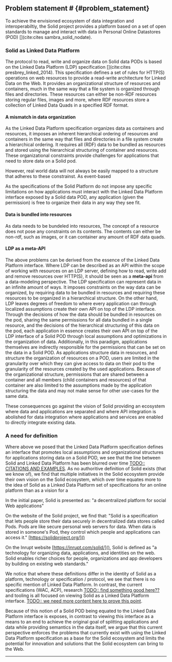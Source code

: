 ## Problem statement # {#problem_statement}
To achieve the envisioned ecosystem of data integration and interoperabiltiy, the Solid project provides a platform based on a set of open standards to manage and interact with data in Personal Online Datastores (POD) [](cite:cites sambra_solid_nodate).

### Solid as Linked Data Platform

The protocol to read, write and organize data on Solid data PODs is based on the Linked Data Platform (LDP) specification [](cite:cites presbrey_linked_2014). 
This specification defines a set of rules for HTTP(S) operations on web resources to provide a read-write architecture for Linked Data on the Web. It provides an organizational structure of resources and containers, much in the same way that a file system is organized through files and directories. These resources can either be non-RDF resources storing regular files, images and more, where RDF resources store a collection of Linked Data Quads in a specified RDF format.

#### A mismatch in data organization
As the Linked Data Platform specification organizes data as containers and resources, it imposes an inherent hierarchical ordering of resources and containers in the same way that files and directories in a file system create a hierarchical ordering.
It requires all (RDF) data to be bundled as resources and stored using the hierarchical structuring of container and resources. 
These organizational constraints provide challenges for applications that need to store data on a Solid pod.


However, real world data will not always be easily mapped to a structure that adheres to these constrainst.
As event-based 

As the specifications of the Solid Platform do not impose any specific limitations on how applications must interact with the Linked Data Platform interface exposed by a Solid data POD, any application (given the permission) is free to organize their data in any way they see fit.


#### Data is bundled into resources
As data needs to be bundeled into resources, 
The concept of a resource does not pose any constraints on its contents. The contents can either be non-rdf, such as images, or it can container any amount of RDF data quads. 



#### LDP as a meta-API
The above problems can be derived from the essence of the Linked Data Platform interface. Where LDP can be described as an API within the scope of working with resources on an LDP server, defining how to read, write add and remove resources over HTTP(S), it should be seen as a **meta-api** from a data-modeling perspective.
The LDP specification can represent data in an infinite amount of ways.
It imposes constraints on the way data can be organized, by requiring data to be bundled in resources and requiring these resources to be organized in a hierarchical structure.
On the other hand, LDP leaves degrees of freedom to where every application can through localized assumptions create their own API on top of the LDP interface.
Through the decisions of how the data should be bundled in resources on the pod, sharing the same permissions for all data bundled in a single resource, and the decisions of the hierarchical structuring of this data on the pod, each application in essence creates their own API on top of the LDP interface of a Solid POD through local assumptions and optimizations in the organization of data.
Additionally, in this paradigm, applications themselves are indirectly responsible for the permissions that can be set on the data in a Solid POD. As applications structure data in resources, and structure the organization of resources on a POD, users are limited in the granularity over which they can give access to data on their pod to the granularity of the resources created by the used applications. Because of the organizational structure, permissions that are shared between a container and all members (child containers and resources) of that container are also limited to the assumptions made by the application structuring the data and may not make sense for other use-cases for the same data.

These consequences go against the vision of Solid providing an ecosystem where data and applications are separated and where API integration is abolished for data integration where applications and services are enabled to directly integrate existing data.

<!-- 
It puts constraints on the data - resource granularity, hierarchical structuring, but also leaves degrees of freedom used to create additional semantics not captured in the data.
This freedom is used to create API's in the data through local assumptions creating semantics that may not be captured 
However, if we look at the implementation these definitions differ We notice a lack of proper definition for Solid, nor a guideline for used terminology (protocol, platform, ecosystem, ...).in the data itself.
Little support for interoperability in its base form.

#### Resources are organized in a hierarchical structure using containers.
This hierarchical structure 


#### Resources do not impose any structure on data



In this bundling of data in resources and organizing these resources in a hierarchical structure, we see a mismatch with how 

In this bundling of data in resources

In this hierarchical structuring of data, we see a mismatch with the structuring of real-world data.
As applications 
As data must be collected in resources and placed in a hiera
 -->

### A need for definition
Where above we posed that the Linked Data Platform specification defines an interface that promotes local assumptions and organizational structures for applications storing data on a Solid POD, we see that the line between Solid and Linked Data Platform has been blurred over time [TODO:: CITATIONS AND EXAMPLES](). 
As no authoritive definition of Solid exists (that we know of), we find that multiple initiatives in the Solid ecosystem provide their own vision on the Solid ecosystem, which over time equates more to the idea of Solid as a Linked Data Platform  set of specifications for an online platform than as a vision for a

In the initial paper, Solid is presented as: "a decentralized platform for social Web applications" 
  
On the website of the Solid project, we find that: "Solid is a specification that lets people store their data securely in decentralized data stores called Pods. Pods are like secure personal web servers for data. When data is stored in someone's Pod, they control which people and applications can access it." [https://solidproject.org/]()

On the Inrupt website [https://inrupt.com/solid/](), Solid is defined as "a technology for organizing data, applications, and identities on the web. Solid enables richer choices for people, organizations and app developers by building on existing web standards."

We notice that where these definitions differ in the identity of Solid as a platform, technology or specification / protocol, we see that there is no specific mention of Linked Data Platform. 
In contrast, the current specifications (WAC, ACP), research [TODO:: find something good here??]() and tooling is all focused on viewing Solid as a Linked Data Platform interface.
[TODO:: we need more content here to prove this point]().

Because of this notion of a Solid POD being equated to the Linked Data Platform interface is exposes, in contrast to viewing this interface as a means to an end to achieve the original goal of splitting applications and data while providing semantics in the data itself, we argue that this current perspective enforces the problems that currently exist with using the Linked Data Platform specification as a base for the Solid ecosystem and limits the potential for innovation and solutions that the Solid ecosystem can bring to the Web.


-----------------

<!-- ### Solid as a Linked Data Platform interface

LDP as a meta-API where applications are able to model their data needs.
It puts constraints on the data - resource granularity, hierarchical structuring, but also leaves degrees of freedom used to create additional semantics not captured in the data.
This freedom is used to create API's in the data through local assumptions creating semantics that may not be captured 
However, if we look at the implementation these definitions differ We notice a lack of proper definition for Solid, nor a guideline for used terminology (protocol, platform, ecosystem, ...).in the data itself.
Little support for interoperability in its base form.

#### A mismatch between data organization and the real world
is often caused by the Linked Data Platform interface being restrictive in the way data can be organized over the interface.
The Linked Data Platform specification organizes data in a hierarchical structure, where real-world data does not always follow a hierarchical structure.



#### Semantics in data organization
in applications and 


#### Localized assumptions and optimizations
made by applications in the structure of data stored on a data pod leads to ...

#### Applications indirectly dictate the permission structure
in their structuring of data on the data pod.
As applications structure data stored on the data pod, 
the resulting data organization on the pod dictates how permissions can be set over this data.
As the data is structured in resources using the hierarchical structuring of the Linked Data Platform interface,
permission granularity over this data is limited to the size of the chosen resources, and not on individual data triples in these resources (in case of RDF resources).
Additionally, interactions with this data is limited to the structuring of these resources, as [TODO:: what more should we put here??]().
 -->




<!-- 


--------------------------------------------

#### Data granularity
A consequence of using this specification is that data must be organized in resources, as this is the only form of data that can be managed using Linked Data Platform. This requires applications to make local assumptions as to what constitutes a resource and how application data should be distributed over resources in a data pod. As resources are the only interface, other data structures such as databases are impossible, and must be emulated on the client side over the resources exposed by the LDP interface.

#### Organizational semantics
As resources are stored in a hierarchical way due to the nature of the Linked Data Platform specification, the organization of data in a hierarchical order may carry implicit semantics in the organization of resources on a data pod. We see this return in the original paper[](cite:cites sambra_solid_nodate), where the example is given of an application storing events using a URI path structure based on dates (i.e., /2016/05/01/event1). The problem with these localized assumptions is they do not hold for the ecosystem, and form an application specific API built on Linked Data Platform [TODO:: what more?]().

#### Hierarchical bias
The hierarchical organization of data on a pod also leads to data separation between applications. We see this with e.g. Digita [TODO::source]() providing a separate container for each app, in the same way that the `Program Files` folder provides a location for applications to store data. While this mitigates issues of overwriting data, and adds implicit context to data based on its location (at least for the application managing a certain data space), this comes at the cost of data discovery and integration [TODO:: what more?]().

#### LDP as a meta-API
We argue that the Linked Data Platform interface is not an API, but a meta-API that can organize data in an infinite amount of ways. In the current environment, applications are forced to make local assumptions, and create application-specific API's on the Solid data pods through localized assumptions that do not hold for the ecosystem. This comes at the cost of data discovery and interoperability with different applications that do not share the same assumptions.

### API-integration versus data-integration

As the goal for interoperability of online data spaces is to move from the paradigm of API integration to mode data integration centered approaches of data publishing, we see that Linked Data Platform in it's current state creates API integration issues for applications through localized assumptions in data organization and format / shape [TODO:: maybe also make the point of format / shape integration a bit more]().



The original paper proposes a solution for data discovery through providing a SPARQL interface that runs on top of the data organized in the Linked Data Platform, where every resource serves as its own SPARQL endpoint (https://github.com/nodeSolidServer/node-solid-server/issues/962) which has since been removed from the spec -> this was no solution after all so maybe this should be casually mentioned as a sidenote?
 -->


<!-- 

As a consequence of these decisions, using the Linked Data Platform interface, reading this contact data requires the knowledge of where the data is stored, and the formatting in which the data is stored to work with the data.

As a consequence of using LDP for the organization of resources on a data pod, the main discovery mechanism over this interface is link traversal through the LDP interface.
This is however a limited approach, as in case an agent tries to retrieve information stored in a public resource at at `&lt;pod_uri&gt;/private/public`, where the parent container `&lt;pod_uri&gt;/private/` is set to be private, the resource cannot be discovered unless the exact URI can be discovered through another means.

In their "extensions to LDP" part of the paper, they propose the "PUT" extension to LDP, with the example of a calendar application
that uses a URI path structure based on dates (i.e., /2016/05/01/event1). A PUT request is to create a new resource called event1,
as well as the missing month (i.e., 05) and day (i.e., 01) containers under /2016.
Here we see again the reliance on the LDP bias (using the slash semantics as semantic information over the stored data instead of explicitly tagging the data with the information), that leads to assumptions being required to discover the data.

The complex data retrieval proposed through SPARQL mentions that optionally a SPARQL endpoint can be provided on a data pod, enabling more complex data queries from a pod, where rdf-resources and metadata for non-rdf resources can be exposed over the interface.
This is to address shortcomings in the LDP interface of not being able to express complex data retrieval operations such as filtering and aggregation. Also proposed here is that pod servers may be responsible for evaluating queries spanning multiple pods by forwarding requests for additional data to other pod servers.

In their related work, it states:
Solid has a strong focus on decoupling data from
applications and in addition ensuring that applications have a simple, generic
and well defined way to access the data stored in the users’ pods.




In Section 5, the paper presents the POD Management system. It defines that pods use LDP to organize data in containers that group resources with every resource and container having their own URI. A pod server should support 
- LDP
- patching (N3-patch, former SPARQL update)
- access control lists (ACL), potentially to be updated to access control policies (ACP).
- live updates
- optionally SPARQL

They advise storage mechanisms for RDF data to use triple stores to facilitate querying.

From all this information, we infer that their approach is focused on data discovery and querying happening mainly over a SPARQL interface that has a full index of all data that is available to the agent querying over the pod and can fulfill these requirements on the server side.



### LDP as an API
Additionally, we also argue that LDP is not an API: it’s a meta-API. 
There are still an infinite amount of ways to expose knowledge over LDP. 
We notice existing work and apps get this wrong[TODO::cite]().


Because of this, we see that the promise of Solid moving the equation from API-integration to data-integration does not hold.
As LDP cannot be viewed as a simple API, the problem of integrating different API's to access data from different sources 
has been translated into requiring knowledge of different writing / storage methods to access data stored on different pods by different applications,
leading to a different kind of API integration, without providing the data-integration that was promised. -->

<!-- 


------------------------------------------------------------------




A disconnect exists between the practical notion of a Pod and the protocol that provides access to its data, creating confusion as to what exactly a Pod is and how it relates to the technical specifications.

- LDP creates biases in the stored data?
- data integration issues w LDP?


- spec updates evolved the understanding of Solid pods
- the technical specifications put limits on the way data can be interacted with
- to attain the goal of replacing the API integration with data integration, have to work around the limitations of LDP or build alternative interfaces on top.




The current state of LDP makes us think of pods as collections of Linked Data Documents

We see a fundamental mismatch with usage.
We see different apps making local assumptions and optimizations that do not hold for the ecosystem and essentially because of ACL reasons

LDP creates a BIAS in the stored data? e.g. data has to be grouped at a certain location in a resource?
Also the notion that LDP is not an API. It’s a meta-API; there are still infinity ways to expose knowledge through LDP. So existing work and apps get this wrong.

-> The promise of data integration instead of API integration is not satisfied? - This was a point we came up with, however this can be (kinda) solved in the tooling used so ?
-> ...

The Mansouroriginal Solid paper already alluded to shortcomings of the LDP interface (globbing, a separate SPARQL interface for RDF data / metadata)
-> And we will make the argument / take the position that it is more fundamental, that LDP is the problem/limitation rather than the solution. We reframe by seeing one LDP API (there are multiple!) as a possible view on the Pod, which fundamentally is a KG. 

-->
